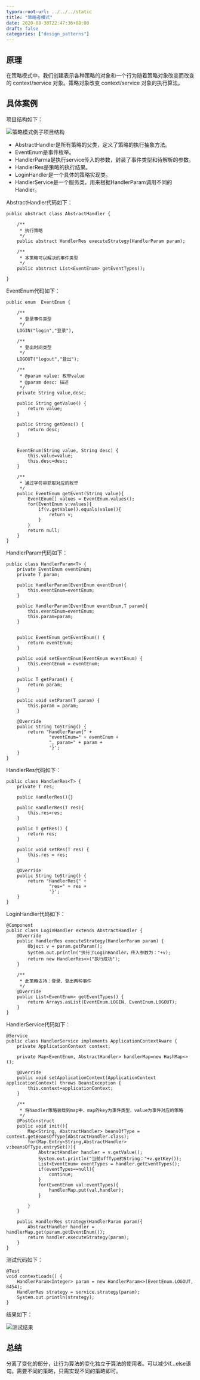 ```yaml
---
typora-root-url: ../../../static
title: "策略者模式"
date: 2020-08-30T22:47:36+08:00
draft: false
categories: ["design_patterns"]
---
```


## 原理
在策略模式中，我们创建表示各种策略的对象和一个行为随着策略对象改变而改变的 context/service 对象。策略对象改变 context/service 对象的执行算法。

## 具体案例
项目结构如下：

![策略模式例子项目结构][p0]

- AbstractHandler是所有策略的父类，定义了策略的执行抽象方法。
- EventEnum是事件枚举。
- HandlerParma是执行service传入的参数，封装了事件类型和待解析的参数。
- HandlerRes是策略的执行结果。
- LoginHandler是一个具体的策略实现类。
- HandlerService是一个服务类，用来根据HandlerParam调用不同的Handler。

AbstractHandler代码如下：

	public abstract class AbstractHandler {
	    
	    /**
	     * 执行策略
	     */
	    public abstract HandlerRes executeStrategy(HandlerParam param);
	    
	    /**
	     * 本策略可以解决的事件类型
	     */
	    public abstract List<EventEnum> getEventTypes();
	    
	}

EventEnum代码如下：

	public enum  EventEnum {
	
	    /**
	     * 登录事件类型
	     */
	    LOGIN("login","登录"),
	
	    /**
	     * 登出时间类型
	     */
	    LOGOUT("logout","登出");
	
	    /**
	     * @param value: 枚举value
	     * @param desc: 描述
	     */
	    private String value,desc;
	
	    public String getValue() {
	        return value;
	    }
	
	    public String getDesc() {
	        return desc;
	    }
	
	
	    EventEnum(String value, String desc) {
	        this.value=value;
	        this.desc=desc;
	    }
	
	    /**
	     * 通过字符串获取对应的枚举
	     */
	    public EventEnum getEvent(String value){
	        EventEnum[] values = EventEnum.values();
	        for(EventEnum v:values){
	            if(v.getValue().equals(value)){
	                return v;
	            }
	        }
	        return null;
	    }
	}

HandlerParam代码如下：

	public class HandlerParam<T> {
	    private EventEnum eventEnum;
	    private T param;
	
	    public HandlerParam(EventEnum eventEnum){
	        this.eventEnum=eventEnum;
	    }
	
	    public HandlerParam(EventEnum eventEnum,T param){
	        this.eventEnum=eventEnum;
	        this.param=param;
	    }
	
	
	    public EventEnum getEventEnum() {
	        return eventEnum;
	    }
	
	    public void setEventEnum(EventEnum eventEnum) {
	        this.eventEnum = eventEnum;
	    }
	
	    public T getParam() {
	        return param;
	    }
	
	    public void setParam(T param) {
	        this.param = param;
	    }
	
	    @Override
	    public String toString() {
	        return "HandlerParam{" +
	                "eventEnum=" + eventEnum +
	                ", param=" + param +
	                '}';
	    }
	}

HandlerRes代码如下：

	public class HandlerRes<T> {
	    private T res;
	
	    public HandlerRes(){}
	
	    public HandlerRes(T res){
	        this.res=res;
	    }
	
	    public T getRes() {
	        return res;
	    }
	
	    public void setRes(T res) {
	        this.res = res;
	    }
	
	    @Override
	    public String toString() {
	        return "HandlerRes{" +
	                "res=" + res +
	                '}';
	    }
	}

LoginHandler代码如下：

	@Component
	public class LoginHandler extends AbstractHandler {
	    @Override
	    public HandlerRes executeStrategy(HandlerParam param) {
	        Object v = param.getParam();
	        System.out.println("执行了LoginHandler，传入参数为："+v);
	        return new HandlerRes<>("执行成功");
	    }
	
	    /**
	     * 此策略支持：登录、登出两种事件
	     */
	    @Override
	    public List<EventEnum> getEventTypes() {
	        return Arrays.asList(EventEnum.LOGIN, EventEnum.LOGOUT);
	    }
	}

HandlerService代码如下：

	@Service
	public class HandlerService implements ApplicationContextAware {
	    private ApplicationContext context;
	
	    private Map<EventEnum, AbstractHandler> handlerMap=new HashMap<>();
	
	    @Override
	    public void setApplicationContext(ApplicationContext applicationContext) throws BeansException {
	        this.context=applicationContext;
	    }
	
	    /**
	     * 将handler策略装载到map中，map的key为事件类型，value为事件对应的策略
	     */
	    @PostConstruct
	    public void init(){
	        Map<String, AbstractHandler> beansOfType = context.getBeansOfType(AbstractHandler.class);
	        for(Map.Entry<String,AbstractHandler> v:beansOfType.entrySet()){
	            AbstractHandler handler = v.getValue();
	            System.out.println("当前offType的String："+v.getKey());
	            List<EventEnum> eventTypes = handler.getEventTypes();
	            if(eventTypes==null){
	                continue;
	            }
	            for(EventEnum val:eventTypes){
	                handlerMap.put(val,handler);
	            }
	
	        }
	    }
	
	    public HandlerRes strategy(HandlerParam param){
	        AbstractHandler handler = handlerMap.get(param.getEventEnum());
	        return handler.executeStrategy(param);
	    }
	}

测试代码如下：

	@Test
    void contextLoads() {
        HandlerParam<Integer> param = new HandlerParam<>(EventEnum.LOGOUT, 8454);
        HandlerRes strategy = service.strategy(param);
        System.out.println(strategy);
    }

结果如下：

![测试结果][p1]

## 总结
分离了变化的部分，让行为算法的变化独立于算法的使用者。可以减少if...else语句。需要不同的策略，只需实现不同的策略即可。









[p0]:/media/2020-09-01-1.png
[p1]:/media/2020-09-01-2.png